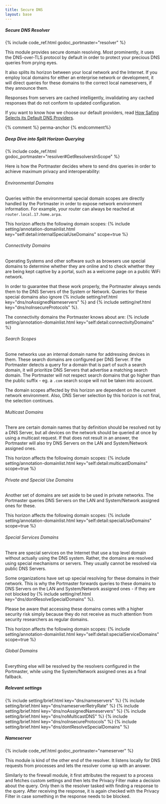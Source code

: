 ```yaml
---
title: Secure DNS
layout: base
---
```


##### Secure DNS Resolver

{% include code_ref.html godoc_portmaster="resolver" %}

This module provides secure domain resolving. Most prominently, it uses the DNS-over-TLS protocol by default in order to protect your precious DNS queries from prying eyes.

It also splits its horizon between your local network and the Internet. If you employ local domains for either an enterprise network or development, it will direct queries for these domains to the correct local nameservers, if they announce them.

Responses from servers are cached intelligently, invalidating any cached responses that do not conform to updated configuration.

If you want to know how we choose our default providers, read [How Safing Selects its Default DNS Providers](https://safing.io/blog/2020/07/07/how-safing-selects-its-default-dns-providers/).


{% comment %} perma-anchor {% endcomment%}
<span id="querying-deep-dive"></span>

##### Deep Dive into Split Horizon Querying

{% include code_ref.html godoc_portmaster="resolver#GetResolversInScope" %}

Here is how the Portmaster decides where to send dns queries in order to achieve maximum privacy and interoperability:

###### Environmental Domains

Queries within the environmental special domain scopes are directly handled by the Portmaster in order to expose network environment information. For example, your router can always be reached at `router.local.17.home.arpa`.

This horizon affects the following domain scopes:
{% include setting/annotation-domainlist.html key="self:detail:internalSpecialUseDomains" scope=true %}

###### Connectivity Domains

Operating Systems and other software such as browsers use special domains to determine whether they are online and to check whether they are being kept captive by a portal, such as a welcome page on a public WiFi network.

In order to guarantee that these work properly, the Portmaster always sends them to the DNS Servers of the System or Network. Queries for these special domains also ignore {% include setting/ref.html key="dns/noAssignedNameservers" %} and {% include setting/ref.html key="dns/noInsecureProtocols" %}.

The connectivity domains the Portmaster knows about are:
{% include setting/annotation-domainlist.html key="self:detail:connectivityDomains" %}

###### Search Scopes

Some networks use an internal domain name for addressing devices in them. These search domains are configured per DNS Server. If the Portmaster detects a query for a domain that is part of such a search domain, it will prioritize DNS Servers that advertise a matching search domain. The Portmaster will not respect search domains that go higher than the public suffix - eg. a `.com` search scope will not be taken into account.

The domain scopes affected by this horizon are dependent on the current network environment. Also, DNS Server selection by this horizon is not final, the selection continues.

###### Multicast Domains

There are certain domain names that by definition should be resolved not by a DNS Server, but all devices on the network should be queried at once by using a multicast request. If that does not result in an answer, the Portmaster will also try DNS Servers on the LAN and System/Network assigned ones.

This horizon affects the following domain scopes:
{% include setting/annotation-domainlist.html key="self:detail:multicastDomains" scope=true %}

###### Private and Special Use Domains

Another set of domains are set aside to be used in private networks. The Portmaster queries DNS Servers on the LAN and System/Network assigned ones for these.

This horizon affects the following domain scopes:
{% include setting/annotation-domainlist.html key="self:detail:specialUseDomains" scope=true %}

###### Special Services Domains

There are special services on the Internet that use a top level domain without actually using the DNS system. Rather, the domains are resolved using special mechanisms or servers. They usually cannot be resolved via public DNS Servers.

Some organizations have set up special resolving for these domains in their network. This is why the Portmaster forwards queries to these domains to DNS Servers on the LAN and System/Network assigned ones - if they are not blocked by {% include setting/ref.html key="dns/dontResolveSpecialDomains" %}.

Please be aware that accessing these domains comes with a higher security risk simply because they do not receive as much attention from security researchers as regular domains.

This horizon affects the following domain scopes:
{% include setting/annotation-domainlist.html key="self:detail:specialServiceDomains" scope=true %}

###### Global Domains

Everything else will be resolved by the resolvers configured in the Portmaster, while using the System/Network assigned ones as a final fallback.


##### Relevant settings

{% include setting/brief.html key="dns/nameservers" %}
{% include setting/brief.html key="dns/nameserverRetryRate" %}
{% include setting/brief.html key="dns/noAssignedNameservers" %}
{% include setting/brief.html key="dns/noMulticastDNS" %}
{% include setting/brief.html key="dns/noInsecureProtocols" %}
{% include setting/brief.html key="dns/dontResolveSpecialDomains" %}

##### Nameserver

{% include code_ref.html godoc_portmaster="nameserver" %}

This module is kind of the other end of the resolver. It listens locally for DNS requests from processes and lets the resolver come up with an answer.

Similarly to the firewall module, it first attributes the request to a process and fetches custom settings and then lets the Privacy Filter make a decision about the query. Only then is the resolver tasked with finding a response to the query. After receiving the response, it is again checked with the Privacy Filter in case something in the response needs to be blocked.
